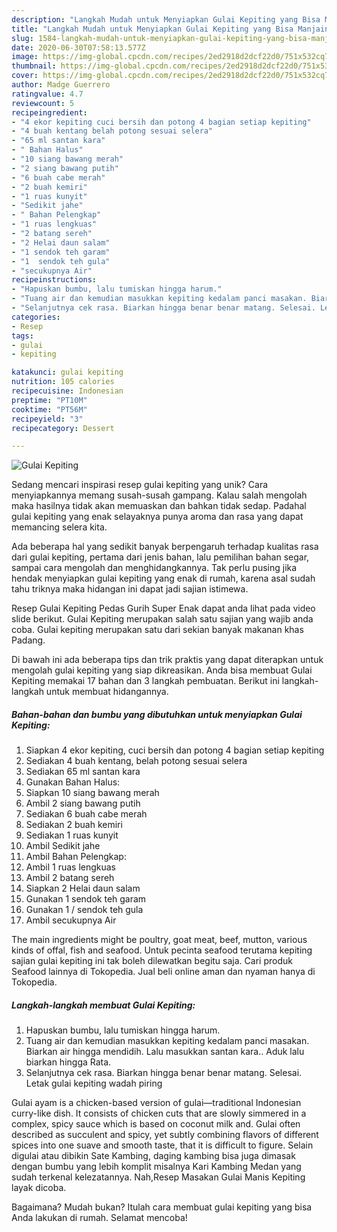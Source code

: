 ```yaml
---
description: "Langkah Mudah untuk Menyiapkan Gulai Kepiting yang Bisa Manjain Lidah"
title: "Langkah Mudah untuk Menyiapkan Gulai Kepiting yang Bisa Manjain Lidah"
slug: 1584-langkah-mudah-untuk-menyiapkan-gulai-kepiting-yang-bisa-manjain-lidah
date: 2020-06-30T07:58:13.577Z
image: https://img-global.cpcdn.com/recipes/2ed2918d2dcf22d0/751x532cq70/gulai-kepiting-foto-resep-utama.jpg
thumbnail: https://img-global.cpcdn.com/recipes/2ed2918d2dcf22d0/751x532cq70/gulai-kepiting-foto-resep-utama.jpg
cover: https://img-global.cpcdn.com/recipes/2ed2918d2dcf22d0/751x532cq70/gulai-kepiting-foto-resep-utama.jpg
author: Madge Guerrero
ratingvalue: 4.7
reviewcount: 5
recipeingredient:
- "4 ekor kepiting cuci bersih dan potong 4 bagian setiap kepiting"
- "4 buah kentang belah potong sesuai selera"
- "65 ml santan kara"
- " Bahan Halus"
- "10 siang bawang merah"
- "2 siang bawang putih"
- "6 buah cabe merah"
- "2 buah kemiri"
- "1 ruas kunyit"
- "Sedikit jahe"
- " Bahan Pelengkap"
- "1 ruas lengkuas"
- "2 batang sereh"
- "2 Helai daun salam"
- "1 sendok teh garam"
- "1  sendok teh gula"
- "secukupnya Air"
recipeinstructions:
- "Hapuskan bumbu, lalu tumiskan hingga harum."
- "Tuang air dan kemudian masukkan kepiting kedalam panci masakan. Biarkan air hingga mendidih. Lalu masukkan santan kara.. Aduk lalu biarkan hingga Rata."
- "Selanjutnya cek rasa. Biarkan hingga benar benar matang. Selesai. Letak gulai kepiting wadah piring"
categories:
- Resep
tags:
- gulai
- kepiting

katakunci: gulai kepiting 
nutrition: 105 calories
recipecuisine: Indonesian
preptime: "PT10M"
cooktime: "PT56M"
recipeyield: "3"
recipecategory: Dessert

---
```



![Gulai Kepiting](https://img-global.cpcdn.com/recipes/2ed2918d2dcf22d0/751x532cq70/gulai-kepiting-foto-resep-utama.jpg)

Sedang mencari inspirasi resep gulai kepiting yang unik? Cara menyiapkannya memang susah-susah gampang. Kalau salah mengolah maka hasilnya tidak akan memuaskan dan bahkan tidak sedap. Padahal gulai kepiting yang enak selayaknya punya aroma dan rasa yang dapat memancing selera kita.

Ada beberapa hal yang sedikit banyak berpengaruh terhadap kualitas rasa dari gulai kepiting, pertama dari jenis bahan, lalu pemilihan bahan segar, sampai cara mengolah dan menghidangkannya. Tak perlu pusing jika hendak menyiapkan gulai kepiting yang enak di rumah, karena asal sudah tahu triknya maka hidangan ini dapat jadi sajian istimewa.

Resep Gulai Kepiting Pedas Gurih Super Enak dapat anda lihat pada video slide berikut. Gulai Kepiting merupakan salah satu sajian yang wajib anda coba. Gulai kepiting merupakan satu dari sekian banyak makanan khas Padang.


Di bawah ini ada beberapa tips dan trik praktis yang dapat diterapkan untuk mengolah gulai kepiting yang siap dikreasikan. Anda bisa membuat Gulai Kepiting memakai 17 bahan dan 3 langkah pembuatan. Berikut ini langkah-langkah untuk membuat hidangannya.

<!--inarticleads1-->

##### Bahan-bahan dan bumbu yang dibutuhkan untuk menyiapkan Gulai Kepiting:

1. Siapkan 4 ekor kepiting, cuci bersih dan potong 4 bagian setiap kepiting
1. Sediakan 4 buah kentang, belah potong sesuai selera
1. Sediakan 65 ml santan kara
1. Gunakan  Bahan Halus:
1. Siapkan 10 siang bawang merah
1. Ambil 2 siang bawang putih
1. Sediakan 6 buah cabe merah
1. Sediakan 2 buah kemiri
1. Sediakan 1 ruas kunyit
1. Ambil Sedikit jahe
1. Ambil  Bahan Pelengkap:
1. Ambil 1 ruas lengkuas
1. Ambil 2 batang sereh
1. Siapkan 2 Helai daun salam
1. Gunakan 1 sendok teh garam
1. Gunakan 1 / sendok teh gula
1. Ambil secukupnya Air


The main ingredients might be poultry, goat meat, beef, mutton, various kinds of offal, fish and seafood. Untuk pecinta seafood terutama kepiting sajian gulai kepiting ini tak boleh dilewatkan begitu saja. Cari produk Seafood lainnya di Tokopedia. Jual beli online aman dan nyaman hanya di Tokopedia. 

<!--inarticleads2-->

##### Langkah-langkah membuat Gulai Kepiting:

1. Hapuskan bumbu, lalu tumiskan hingga harum.
1. Tuang air dan kemudian masukkan kepiting kedalam panci masakan. Biarkan air hingga mendidih. Lalu masukkan santan kara.. Aduk lalu biarkan hingga Rata.
1. Selanjutnya cek rasa. Biarkan hingga benar benar matang. Selesai. Letak gulai kepiting wadah piring


Gulai ayam is a chicken-based version of gulai—traditional Indonesian curry-like dish. It consists of chicken cuts that are slowly simmered in a complex, spicy sauce which is based on coconut milk and. Gulai often described as succulent and spicy, yet subtly combining flavors of different spices into one suave and smooth taste, that it is difficult to figure. Selain digulai atau dibikin Sate Kambing, daging kambing bisa juga dimasak dengan bumbu yang lebih komplit misalnya Kari Kambing Medan yang sudah terkenal kelezatannya. Nah,Resep Masakan Gulai Manis Kepiting layak dicoba. 

Bagaimana? Mudah bukan? Itulah cara membuat gulai kepiting yang bisa Anda lakukan di rumah. Selamat mencoba!
